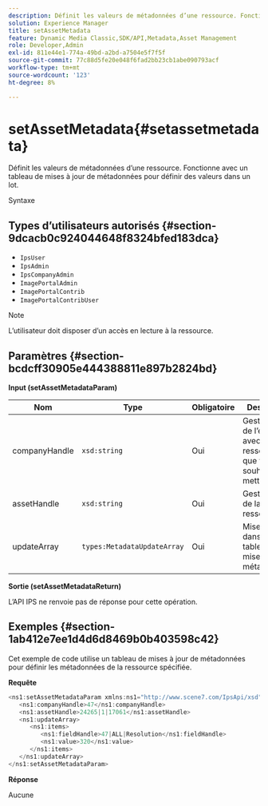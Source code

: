 ```yaml
---
description: Définit les valeurs de métadonnées d’une ressource. Fonctionne avec un tableau de mises à jour de métadonnées pour définir des valeurs dans un lot.
solution: Experience Manager
title: setAssetMetadata
feature: Dynamic Media Classic,SDK/API,Metadata,Asset Management
role: Developer,Admin
exl-id: 811e44e1-774a-49bd-a2bd-a7504e5f7f5f
source-git-commit: 77c88d5fe20e048f6fad2bb23cb1abe090793acf
workflow-type: tm+mt
source-wordcount: '123'
ht-degree: 8%

---
```


# setAssetMetadata{#setassetmetadata}

Définit les valeurs de métadonnées d’une ressource. Fonctionne avec un tableau de mises à jour de métadonnées pour définir des valeurs dans un lot.

Syntaxe

## Types d’utilisateurs autorisés {#section-9dcacb0c924044648f8324bfed183dca}

* `IpsUser`
* `IpsAdmin`
* `IpsCompanyAdmin`
* `ImagePortalAdmin`
* `ImagePortalContrib`
* `ImagePortalContribUser`

>[!NOTE]
>
>L’utilisateur doit disposer d’un accès en lecture à la ressource.

## Paramètres {#section-bcdcff30905e444388811e897b2824bd}

**Input (setAssetMetadataParam)**

| Nom | Type | Obligatoire | Description |
|---|---|---|---|
| companyHandle | `xsd:string` | Oui | Gestionnaire de l’entreprise avec la ressource que vous souhaitez mettre à jour. |
| assetHandle | `xsd:string` | Oui | Gestionnaire de la ressource. |
| updateArray | `types:MetadataUpdateArray` | Oui | Mises à jour dans un tableau de mise à jour de métadonnées. |

**Sortie (setAssetMetadataReturn)**

L’API IPS ne renvoie pas de réponse pour cette opération.

## Exemples {#section-1ab412e7ee1d4d6d8469b0b403598c42}

Cet exemple de code utilise un tableau de mises à jour de métadonnées pour définir les métadonnées de la ressource spécifiée.

**Requête**

```java
<ns1:setAssetMetadataParam xmlns:ns1="http://www.scene7.com/IpsApi/xsd">
   <ns1:companyHandle>47</ns1:companyHandle>
   <ns1:assetHandle>24265|1|17061</ns1:assetHandle>
   <ns1:updateArray>
      <ns1:items>
         <ns1:fieldHandle>47|ALL|Resolution</ns1:fieldHandle>
         <ns1:value>320</ns1:value>
      </ns1:items>
   </ns1:updateArray>
</ns1:setAssetMetadataParam>
```

**Réponse**

Aucune
